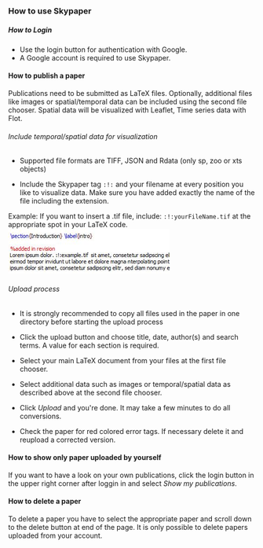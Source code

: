 ### How to use Skypaper

##### How to Login

  - Use the login button for authentication with Google.
  - A Google account is required to use Skypaper.

#### How to publish a paper

  Publications need to be submitted as LaTeX files. Optionally, additional files like images or spatial/temporal data can be included using the second file chooser.
  Spatial data will be visualized with Leaflet, Time series data with Flot.

###### Include temporal/spatial data for visualization 
  - Supported file formats are TIFF, JSON and Rdata (only sp, zoo or xts objects)

  - Include the Skypaper tag `:!:` and your filename at every position you like to visualize data.
    Make sure you have added exactly the name of the file including the extension.

   Example: If you want to insert a .tif file, include: `:!:yourFileName.tif`
   at the appropriate spot in your LaTeX code.
   ![Beispiel Tag](/public/images/BeispielTag2.JPG "Tag")

###### Upload process 
  - It is strongly recommended to copy all files used in the paper in one directory before starting the upload process
  
  - Click the upload button and choose title, date, author(s) and search terms. A value for each section is required.
  
  - Select your main LaTeX document from your files at the first file chooser.
  
  - Select additional data such as images or temporal/spatial data as described above at the second file chooser.

  - Click *Upload* and you're done. It may take a few minutes to do all conversions.
  
  - Check the paper for red colored error tags. If necessary delete it and reupload a corrected version. 

#### How to show only paper uploaded by yourself

  If you want to have a look on your own publications, click the login button in the upper right corner after loggin in and select *Show my publications*.

#### How to delete a paper

  To delete a paper you have to select the appropriate paper and scroll down to the delete button at end of the page.
  It is only possible to delete papers uploaded from your account. 
